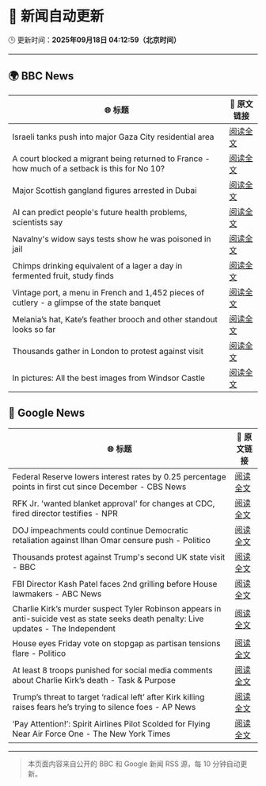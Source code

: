 # 🧠 新闻自动更新

🕒 更新时间：**2025年09月18日 04:12:59（北京时间）**

---

## 🌍 BBC News

| 🌐 标题 | 🔗 原文链接 |
|--------|-------------|
| Israeli tanks push into major Gaza City residential area | [阅读全文](https://www.bbc.com/news/articles/c4gv881exj2o?at_medium=RSS&at_campaign=rss) |
| A court blocked a migrant being returned to France - how much of a setback is this for No 10? | [阅读全文](https://www.bbc.com/news/articles/ced5gyg2e09o?at_medium=RSS&at_campaign=rss) |
| Major Scottish gangland figures arrested in Dubai | [阅读全文](https://www.bbc.com/news/articles/ckged73p340o?at_medium=RSS&at_campaign=rss) |
| AI can predict people's future health problems, scientists say | [阅读全文](https://www.bbc.com/news/articles/cx2pj502ev6o?at_medium=RSS&at_campaign=rss) |
| Navalny's widow says tests show he was poisoned in jail | [阅读全文](https://www.bbc.com/news/articles/c5ye0x28vzqo?at_medium=RSS&at_campaign=rss) |
| Chimps drinking equivalent of a lager a day in fermented fruit, study finds | [阅读全文](https://www.bbc.com/news/articles/cgq4710vendo?at_medium=RSS&at_campaign=rss) |
| Vintage port, a menu in French and 1,452 pieces of cutlery - a glimpse of the state banquet | [阅读全文](https://www.bbc.com/news/articles/cn4l13gxy2lo?at_medium=RSS&at_campaign=rss) |
| Melania’s hat, Kate’s feather brooch and other standout looks so far | [阅读全文](https://www.bbc.com/news/articles/cy857ddpjp4o?at_medium=RSS&at_campaign=rss) |
| Thousands gather in London to protest against visit | [阅读全文](https://www.bbc.com/news/articles/cj9zve281k3o?at_medium=RSS&at_campaign=rss) |
| In pictures: All the best images from Windsor Castle | [阅读全文](https://www.bbc.com/news/articles/c4gqd70v496o?at_medium=RSS&at_campaign=rss) |

## 📰 Google News

| 🌐 标题 | 🔗 原文链接 |
|--------|-------------|
| Federal Reserve lowers interest rates by 0.25 percentage points in first cut since December - CBS News | [阅读全文](https://news.google.com/rss/articles/CBMipAFBVV95cUxPNDFSSHk3TzBwWkVXODh0dThzYUpHUFZxUHRRMHE5UXkzcFlxMG9vUmNCTllCcTI0dDRpZ0pveEtVRjdrN21CbXNaZGdwWmozV2ZiZXllbXFoOEJPTDFPWnZCWFNGdzhsbG9hMzYxR3NIbXdxMy04cEFWNTNPYmFuMjU2TlJfSXp2eXhPeldCRGxmT2J2S3hIZ2dWUERsejcyR3Ntc9IBqgFBVV95cUxNM1I1MzRfaU9pYW5YbXFsVnJENFVhUGYtNk50RE5RTUo0NUQ1RmdaUHNmUkJoQmI2dkVEWlZkcUlKYUN6bWE0M3p1WU0xejV6eERPTTFKYUNwclg4c0Z3eVo0RUhNbkZTVXk1Z1NpWlFtNkVfazVUVkpVdVhvTTFoTklnTlpodFhHc2dXUTRxRVNUT3J5T21XRzlKT2Vvb1JiLUM2S2J4SExYUQ?oc=5) |
| RFK Jr. 'wanted blanket approval' for changes at CDC, fired director testifies - NPR | [阅读全文](https://news.google.com/rss/articles/CBMisgFBVV95cUxQODVpUk5rNlA1bDdyNWpEX1NZbENRMVA2bGlTakQzQXN6SlduYTV6cUdhZFpFUFRxWVhFTFFEWnh2ZzVldFRxN3dxQVFMQzdvRFVkWGF4X3RiLTRPWWtRdDQtUTBsQnJHRGtmMjlnbW1qMDQxcEczMzBpZEs3VXRkN3ZPclo3ZkVIYnJpN2N3cGM3Z1cyc0lBZ0ppZTNWMDhsVFRWcklROXNON0V0Vk43MU1R?oc=5) |
| DOJ impeachments could continue Democratic retaliation against Ilhan Omar censure push - Politico | [阅读全文](https://news.google.com/rss/articles/CBMiqAFBVV95cUxPVUVOdzRXTjVHeWU4WTFPQjRUUlprRDlKSll3dEVwckpEYTdfV29UQU13OGtyaWdBY2FJTWtwWERqM1pSLVJZNEpXY1B1WmhfamNoMUEybXd2b2Rlc2s4d2xieVVEUW96NEo1UDl0TnhRczFUUjFyNEViSTFRaTgxWVpvUlF5X3FJMFphak5IeVRvam1nVjNnN2xKYk5raW5NZkJWZldYZkQ?oc=5) |
| Thousands protest against Trump's second UK state visit - BBC | [阅读全文](https://news.google.com/rss/articles/CBMiWkFVX3lxTE95YVJYQ3NKTThoVXhZd05OU2s5cGU3VEM3MzUtQm9MTm8xejNZYUNDaWVsMzdhZEtVZFFTd3QteW5vRE9PcW5xbnQteTZMa2J4elpwYkwxUTlBQdIBX0FVX3lxTE42WEtzQnBxU1lXZzY2bVNYR1R2LTM2elVsMUd3S2w0LU5ZWEgwaUlKOVVyQzVLZXhweWlwanRCQzQ1OXRvSWFRVG1SV01ZY08wbUlNamNhTmNRYUJGQk5V?oc=5) |
| FBI Director Kash Patel faces 2nd grilling before House lawmakers - ABC News | [阅读全文](https://news.google.com/rss/articles/CBMiqAFBVV95cUxNVTdGVEFUb1g3Umx1Zzk2S2V5Y0hwVG84NDYzMjh0WllLb2hNUkYzUnpORk93dTBxUXJrVzRvNGFVMjJ3WFlMdmpnSjFwaXlzT2RMOHB4S1BPTUg3NkNpQU1zcEhPal9NejRkZ09LeHhxRk9ObTJoV3Z6Mmtwa3pxeUY0OHAxaGZZcU1ReGZCWTBsenFsdGotQmtFNEtKMThpUy1IRHB2b0fSAa4BQVVfeXFMT2xyVHNaekxNNWo3WnNTa1dWWFZLdE5JYnF6ZFBaRU9JV2tOeXhUMVVhVUtBT1RTYXpScjlrVnUzZDhSbWVZMk80Z2NQdzlUZmFJNk1tN3k4Wk1BTzRDS2FlVDVRSWFxQUc4NXIybk5PZGZzZmdYNjM3TXZPVU80RUNZRXJBejhvSk9aeDduYm1qaFZrdzBpNlRZaHZQNFZ3TDBlVWJQeXB0Zm50dmF3?oc=5) |
| Charlie Kirk’s murder suspect Tyler Robinson appears in anti-suicide vest as state seeks death penalty: Live updates - The Independent | [阅读全文](https://news.google.com/rss/articles/CBMiwwFBVV95cUxOaG4tTjd0ZzNfeDU0eDZNX3FHcFo5cXdVQWM1TlZiMjlFd0NtbzlueUhCVUptcVBsZ2tDQ2VfbWVwS3hsMWhsTzAydDg2RXFscE8tbkQ1M3M4djA1WWJWbFlZMTBHekpiSmZXRFBuLUlDZ01iRllYWFd0eWFhOXZZTGdRRndvVlFIOHo4WTNtQ3ZkN3RCdlF5N1haYnhWSUVRLWlvakpnbG1SSW5oSjJLdnVwTmN2b1ZLUm1vN290RlpkQ1U?oc=5) |
| House eyes Friday vote on stopgap as partisan tensions flare - Politico | [阅读全文](https://news.google.com/rss/articles/CBMihgFBVV95cUxNS0FXc1ZldDhPQzFzalhFVnBWczFLX0pwOWgtaDIxakRwcXBqek05X200b25ZMG05aEp1OEhldmJSQmRCQ2U2ZkZ4Wll0by1sa21XZVZkd2JSR0ZNcFMwOWdHMWJMRFFobS1kY25teDVzNWQ5aW9WYTlubXJhVGh1U0k4WF9BQQ?oc=5) |
| At least 8 troops punished for social media comments about Charlie Kirk’s death - Task & Purpose | [阅读全文](https://news.google.com/rss/articles/CBMiZkFVX3lxTE4zLUdic0x1eXNWcXM1TGlzNDMzVHpibFpMbEQ0cXNXZENCcUt0UnB3OU9ScFcxSHhKSy1LUzBrQnRaTzMzTjJHdklxVlFoTTliOFI0T1Rud0FLUVNISElRNHZ5NWJzdw?oc=5) |
| Trump’s threat to target ‘radical left’ after Kirk killing raises fears he’s trying to silence foes - AP News | [阅读全文](https://news.google.com/rss/articles/CBMisgFBVV95cUxQTUFhei1WSWtFeTRVUzlkR2VMNkJvUkNFMnlEM1Rob2t5LXJrNkV4T1UxNWxIQU4tTFFFdmRFY2tvNzVySmlLQXdPbFpuOUVoempmdjNaUmlxQ0hJdGVCV2pBblh1UTY4UWxWclRCRFliN0J2UVZhOFU3TXNUdnZwNWEyQTRJRUpxSHBJemFuV1licUw2bm1LTk1DeXNKTU4wenVrYUhiQ0pzdld0MzN0dU9B?oc=5) |
| ‘Pay Attention!’: Spirit Airlines Pilot Scolded for Flying Near Air Force One - The New York Times | [阅读全文](https://news.google.com/rss/articles/CBMiigFBVV95cUxOcW1RWkxHSHNKdkpOYUJ2OGRvS1pSUEZMWTl3ckNRakdDTnNHUnc5NEs1VG5maGFNZk5JaEc3YjJ3ZlpaX056R1RMTGhjM1lfc0o3NmFrWXJzQ24tZ0lWS0dodm5hcF9TZU5NbnZzcDNjQk55VXBIbkxucFRHVF8tU083c01qLUlRUXc?oc=5) |

---
> 本页面内容来自公开的 BBC 和 Google 新闻 RSS 源，每 10 分钟自动更新。
